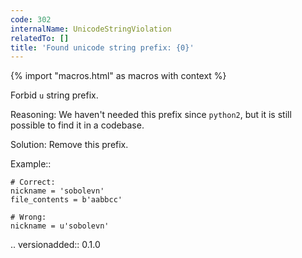 ```yaml
---
code: 302
internalName: UnicodeStringViolation
relatedTo: []
title: 'Found unicode string prefix: {0}'
---
```


{% import "macros.html" as macros with context %}

Forbid `u` string prefix.

Reasoning: We haven't needed this prefix since `python2`, but it is
still possible to find it in a codebase.

Solution: Remove this prefix.

Example::

    # Correct:
    nickname = 'sobolevn'
    file_contents = b'aabbcc'
    
    # Wrong:
    nickname = u'sobolevn'

.. versionadded:: 0.1.0